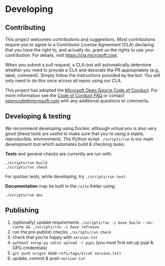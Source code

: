 # Developing

## Contributing

This project welcomes contributions and suggestions.  Most contributions require you to agree to a
Contributor License Agreement (CLA) declaring that you have the right to, and actually do, grant us
the rights to use your contribution. For details, visit https://cla.microsoft.com.

When you submit a pull request, a CLA-bot will automatically determine whether you need to provide
a CLA and decorate the PR appropriately (e.g., label, comment). Simply follow the instructions
provided by the bot. You will only need to do this once across all repos using our CLA.

This project has adopted the [Microsoft Open Source Code of Conduct](https://opensource.microsoft.com/codeofconduct/).
For more information see the [Code of Conduct FAQ](https://opensource.microsoft.com/codeofconduct/faq/) or
contact [opencode@microsoft.com](mailto:opencode@microsoft.com) with any additional questions or comments.

## Developing & testing

We recommend developing using Docker, although virtual env is also very good (these tools are useful to make sure that you're using a stable, reproducible, environment). The Python script `./scripts/run` is our main development tool which automates build & checking tasks.

**Tests** and general checks are currently are run with:

    ./scripts/run build
    ./scripts/run check

For quicker tests, while developing, try `./scripts/run test`.

**Documentation** may be built in the `/site` folder using:

    ./scripts/run doc

## Publishing

 1. (optionally) update requirements `./scripts/run -i base build --no-cache && ./scripts/run -i base refreeze`
 2. run the pre-publish checks `./scripts/run check`
 3. check that you're happy with `version.txt`
 4. `python3 setup.py sdist upload -r pypi` (you must first set up pypi & GPG credentials)
 5. `git push origin HEAD:refs/tags/$(cat version.txt)`
 6. update, commit & push `version.txt`
